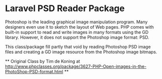 Laravel PSD Reader Package
======

Photoshop is the leading graphical image manipulation program. Many designers even use it to sketch the layout of Web pages. PHP comes with built-in support to read and write images in many formats using the GD library. However, it does not support the Photoshop image format: PSD.

This class/package fill partly that void by reading Photoshop PSD image files and creating a GD image resource from the Photoshop image bitmaps.

** Original Class by Tim de Koning at http://www.phpclasses.org/package/3627-PHP-Open-images-in-the-PhotoShop-PSD-format.html **